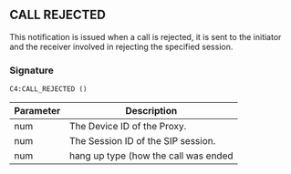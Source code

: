## CALL REJECTED

This notification is issued when a call is rejected, it is sent to the initiator and the receiver involved in rejecting the specified session.


### Signature

`C4:CALL_REJECTED ()`


| Parameter | Description |
| --- | --- |
| num | The Device ID of the Proxy. |
| num | The Session ID of the SIP session. |
| num | hang up type (how the call was ended |
